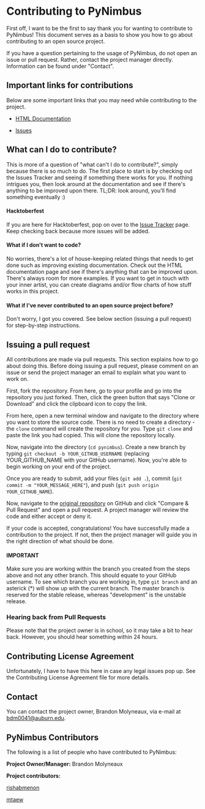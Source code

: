 # Contributing to PyNimbus

First off, I want to be the first to say thank you for wanting to contribute to PyNimbus! This document serves as a basis to show you how to go about contributing to an open source project.

If you have a question pertaining to the usage of PyNimbus, do not open an issue or pull request. Rather, contact the project manager directly. Information can be found under "Contact".

## Important links for contributions

Below are some important links that you may need while contributing to the project.

- [HTML Documentation](https://pynimbus.readthedocs.io/en/latest/)

- [Issues](https://github.com/WxBDM/PyNimbus/issues)

## What can I do to contribute?

This is more of a question of "what can't I do to contribute?", simply because there is so much to do. The first place to start is by checking out the Issues Tracker and seeing if something there works for you. If nothing intrigues you, then look around at the documentation and see if there's anything to be improved upon there. TL;DR: look around, you'll find something eventually :)

#### Hacktoberfest

If you are here for Hacktoberfest, pop on over to the [Issue Tracker](https://github.com/WxBDM/PyNimbus/labels/Hacktoberfest) page. Keep checking back because more issues will be added.

#### What if I don't want to code?

No worries, there's a lot of house-keeping related things that needs to get done such as improving existing documentation. Check out the HTML documentation page and see if there's anything that can be improved upon. There's always room for more examples. If you want to get in touch with your inner artist, you can create diagrams and/or flow charts of how stuff works in this project.

#### What if I've never contributed to an open source project before?

Don't worry, I got you covered. See below section (issuing a pull request) for step-by-step instructions.

## Issuing a pull request

All contributions are made via pull requests. This section explains how to go about doing this. Before doing issuing a pull request, please comment on an issue or send the project manager an email to explain what you want to work on.

First, fork the repository. From here, go to your profile and go into the repsoitory you just forked. Then, click the green button that says "Clone or Download" and click the clipboard icon to copy the link.

From here, open a new terminal window and navigate to the directory where you want to store the source code. There is no need to create a directory - the `clone` command will create the repository for you. Type `git clone` and paste the link you had copied. This will clone the repository locally.

Now, navigate into the directory (`cd pynimbus`). Create a new branch by typing `git checkout -b YOUR_GITHUB_USERNAME` (replacing YOUR_GITHUB_NAME with your GitHub username). Now, you're able to begin working on your end of the project.

Once you are ready to submit, add your files (`git add .`), commit (`git commit -m "YOUR_MESSAGE_HERE"`), and push (`git push origin YOUR_GITHUB_NAME`).

Now, navigate to the [original repository](https://github.com/WxBDM/PyNimbus) on GitHub and click "Compare & Pull Request" and open a pull request. A project manager will review the code and either accept or deny it.

If your code is accepted, congratulations! You have successfully made a contribution to the project. If not, then the project manager will guide you in the right direction of what should be done.

#### IMPORTANT

Make sure you are working within the branch you created from the steps above and not any other branch. This should equate to your GitHub username. To see which branch you are working in, type `git branch` and an asterick (\*) will show up with the current branch. The master branch is reserved for the stable release, whereas "development" is the unstable release.

### Hearing back from Pull Requests

Please note that the project owner is in school, so it may take a bit to hear back. However, you should hear something within 24 hours.

## Contributing License Agreement

Unfortunately, I have to have this here in case any legal issues pop up. See the Contributing License Agreement file for more details.

## Contact

You can contact the project owner, Brandon Molyneaux, via e-mail at bdm0041@auburn.edu.

## PyNimbus Contributors

The following is a list of people who have contributed to PyNimbus:

__Project Owner/Manager:__ Brandon Molyneaux

__Project contributors:__ 

[rishabmenon](https://github.com/rishabmenon)

[mtaew](https://github.com/mtaew)

